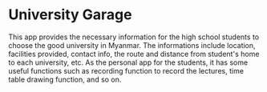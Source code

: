 # University Garage
This app provides the necessary information for the high school students to choose the good university in Myanmar. 
The informations include location, facilities provided, contact info, the route and distance from student's home to each university, etc.
As the personal app for the students, it has some useful functions such as recording function to record the lectures, time table drawing function, and so on.
